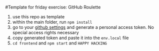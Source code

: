 #Template for friday exercise: GitHub Roulette

1. use this repo as template
2. within the main folder, run `npm install`
3. go to your [github settings](https://github.com/settings/tokens) and generate a personal access token. No special access rights necessary
4. copy generated token and paste it into the `env.local` file
5. `cd frontend` and `npm start` and `HAPPY HACKING`

